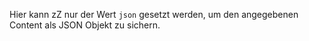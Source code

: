 Hier kann zZ nur der Wert `json` gesetzt werden, um den angegebenen Content als JSON Objekt zu sichern.